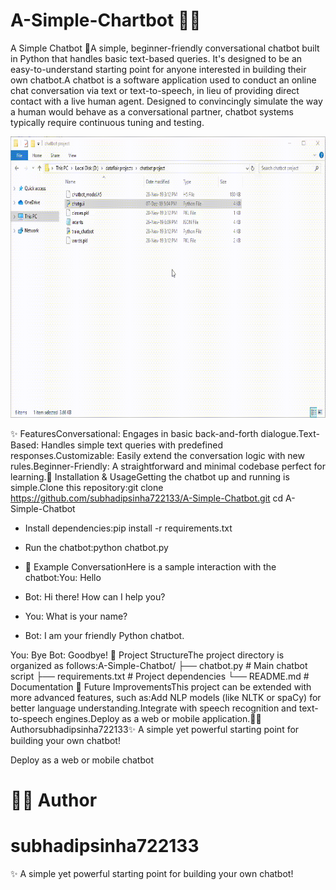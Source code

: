# A-Simple-Chartbot 🤖✨

A Simple Chatbot 🤖A simple, beginner-friendly conversational chatbot built in Python that handles basic text-based queries. It's designed to be an easy-to-understand starting point for anyone interested in building their own chatbot.A chatbot is a software application used to conduct an online chat conversation via text or text-to-speech, in lieu of providing direct contact with a live human agent. Designed to convincingly simulate the way a human would behave as a conversational partner, chatbot systems typically require continuous tuning and testing.<p align="center"><img width="880" height="450" src="Python-chatbot-project.gif" alt="Python chatbot project demo"></p>✨ FeaturesConversational: Engages in basic back-and-forth dialogue.Text-Based: Handles simple text queries with predefined responses.Customizable: Easily extend the conversation logic with new rules.Beginner-Friendly: A straightforward and minimal codebase perfect for learning.🔹 Installation & UsageGetting the chatbot up and running is simple.Clone this repository:git clone https://github.com/subhadipsinha722133/A-Simple-Chatbot.git
cd A-Simple-Chatbot
- Install dependencies:pip install -r requirements.txt
- Run the chatbot:python chatbot.py
- 💬 Example ConversationHere is a sample interaction with the chatbot:You: Hello
- Bot: Hi there! How can I help you?

- You: What is your name?
- Bot: I am your friendly Python chatbot.

You: Bye
Bot: Goodbye!
📂 Project StructureThe project directory is organized as follows:A-Simple-Chatbot/
├── chatbot.py        # Main chatbot script
├── requirements.txt  # Project dependencies
└── README.md         # Documentation
🚀 Future ImprovementsThis project can be extended with more advanced features, such as:Add NLP models (like NLTK or spaCy) for better language understanding.Integrate with speech recognition and text-to-speech engines.Deploy as a web or mobile application.👨‍💻 Authorsubhadipsinha722133✨ A simple yet powerful starting point for building your own chatbot!

Deploy as a web or mobile chatbot

# 👨‍💻 Author

# subhadipsinha722133

✨ A simple yet powerful starting point for building your own chatbot!
